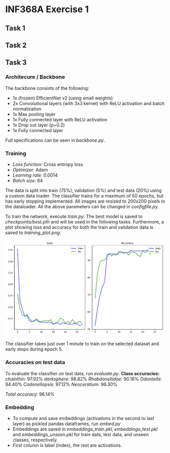 # INF368A Exercise 1

## Task 1
## Task 2

## Task 3
### Architecure / Backbone
The backbone consists of the following:
- 1x (frozen) EfficientNet v2 (using small weights)
- 2x Convolutional layers (with 3x3 kernel) with ReLU activation and batch normalization
- 1x Max pooling layer
- 1x Fully connected layer with ReLU activation
- 1x Drop out layer (p=0.2)
- 1x Fully connected layer

Full specifications can be seen in *backbone.py*. 

### Training
- *Loss function:* Cross entropy loss
- *Optimizer:* Adam
- *Learning rate:* 0.0014
- *Batch size:* 64

The data is split into train (75%), validation (5%) and test data (20%) using a custom data loader. The classifier trains for a maximum of 50 epochs, but has early stopping implemented. All images are resized to 200x200 pixels in the dataloader. All the above parameters can be changed in *configfile.py*.

To train the network, execute *train.py*. The best model is saved to *checkpoints/best.pth* and will be used in the following tasks. Furthermore, a plot showing loss and accuracy for both the train and validation data is saved to *training_plot.png*.

![Loss and accuracy plot during](training_plot.png)

The classifier takes just over 1 minute to train on the selected dataset and early stops during epoch 5.

### Accuracies on test data
To evaluate the classifier on test data, run *evaluate.py*.
**Class accuracies:**
*chainthin:* 97.92%
*darksphere:* 98.82%
*Rhabdonellidae:* 90.18%
*Odontella:* 94.40%
*Codonellopsis:* 97.12%
*Neoceratium:* 96.30%

*Total accuracy:* 96.14%






### Embedding
- To compute and save embeddings (activations in the second to last layer) as pickled pandas dataframes, run *embed.py*
- Embeddings are saved in *embeddings_train.pkl*, *embeddings_test.pkl* and *embeddings_unseen.pkl* for train data, test data, and unseen classes, respectively.
- First column is label (index), the rest are activations.

